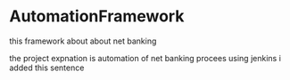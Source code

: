 # AutomationFramework

this framework about about net banking

the project expnation is automation of net banking  procees using jenkins  i added this sentence
